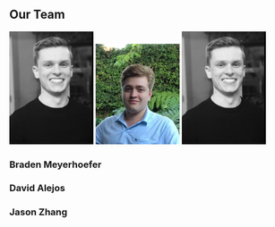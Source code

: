 ## **Our Team**

<p float="center">
    <img src="media/braden_profile.png" alt="braden" width="150"/>
    <img src="media/david_profile.png" alt="david" width="150"/>
    <img src="media/braden_profile.png" alt="jason" width="150"/>
</p>

### Braden Meyerhoefer

### David Alejos

### Jason Zhang
